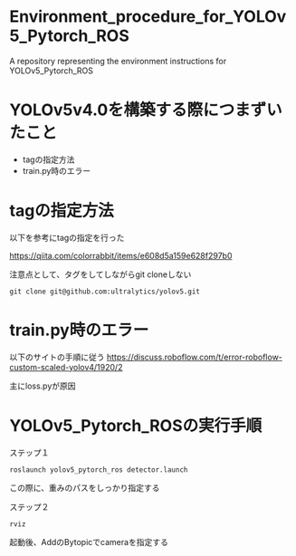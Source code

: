 # Environment_procedure_for_YOLOv5_Pytorch_ROS
A repository representing the environment instructions for YOLOv5_Pytorch_ROS
# YOLOv5v4.0を構築する際につまずいたこと
- tagの指定方法
- train.py時のエラー
# tagの指定方法
以下を参考にtagの指定を行った

https://qiita.com/colorrabbit/items/e608d5a159e628f297b0

注意点として、タグをしてしながらgit cloneしない
```
git clone git@github.com:ultralytics/yolov5.git
```

# train.py時のエラー
以下のサイトの手順に従う
https://discuss.roboflow.com/t/error-roboflow-custom-scaled-yolov4/1920/2

主にloss.pyが原因

# YOLOv5_Pytorch_ROSの実行手順
ステップ１
```
roslaunch yolov5_pytorch_ros detector.launch
```

この際に、重みのパスをしっかり指定する

ステップ２
```
rviz
```
起動後、AddのBytopicでcameraを指定する
